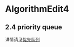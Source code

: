 # AlgorithmEdit4

## 2.4 priority queue
详情请见[优先队列](https://github.com/zhongyikang/AlgorithmEdit4/blob/master/AlgorithmEdit4/src/com/Chapter2/Section4/priorityQueue.md)

